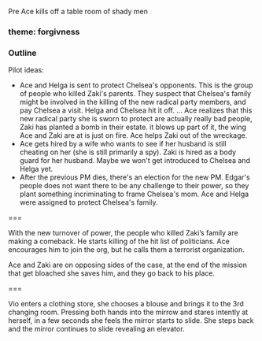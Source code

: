 Pre
Ace kills off a table room of shady men

### theme: forgivness

### Outline

Pilot ideas:
- Ace and Helga is sent to protect Chelsea's opponents. This is the group of people who killed Zaki's parents. They suspect that Chelsea's family might be involved in the killing of the new radical party members, and pay Chelsea a visit. Helga and Chelsea hit it off. ... Ace realizes that this new radical party she is sworn to protect are actually really bad people, Zaki has planted a bomb in their estate. it blows up part of it, the wing Ace and Zaki are at is just on fire. Ace helps Zaki out of the wreckage.
- Ace gets hired by a wife who wants to see if her husband is still cheating on her (she is still primarily a spy). Zaki is hired as a body guard for her husband. Maybe we won't get introduced to Chelsea and Helga yet.
- After the previous PM dies, there's an election for the new PM. Edgar's people does not want there to be any challenge to their power, so they plant something incriminating to frame Chelsea's mom. Ace and Helga were assigned to protect Chelsea's family.

===

With the new turnover of power, the people who killed Zaki’s family are making a comeback. He starts killing of the hit list of politicians. Ace encourages him to join the org, but he calls them a terrorist organization.

Ace and Zaki are on opposing sides of the case, at the end of the mission that get bloached she saves him, and they go back to his place.

===

Vio enters a clothing store, she chooses a blouse and brings it to the 3rd changing room. Pressing both hands into the mirrow and stares intently at herself, in a few seconds she feels the mirror starts to slide. She steps back and the mirror continues to slide revealing an elevator. 
